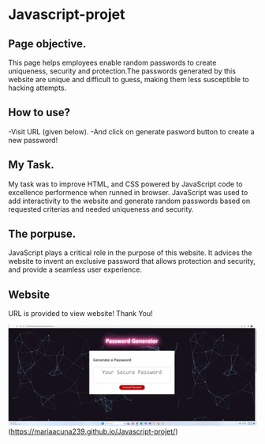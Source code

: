 # Javascript-projet

## Page objective.
This page helps employees enable random passwords to create uniqueness, security and protection.The passwords generated by this website are unique and difficult to guess, making them less susceptible to hacking attempts.

## How to use?
-Visit URL (given below).
-And click on generate pasword button to create a new password!

## My Task.
My task was to improve HTML, and CSS powered by JavaScript code to excellence performence when runned in browser. JavaScript was used to add interactivity to the website and generate random passwords based on requested criterias and needed uniqueness and security. 

## The porpuse.
JavaScript plays a critical role in the purpose of this website. It advices the website to invent an exclusive password that allows protection and security, and provide a seamless user experience.

## Website
URL is provided to view website! Thank You!

![Alt text](screenshot%20project.png)(https://mariaacuna239.github.io/Javascript-projet/)
